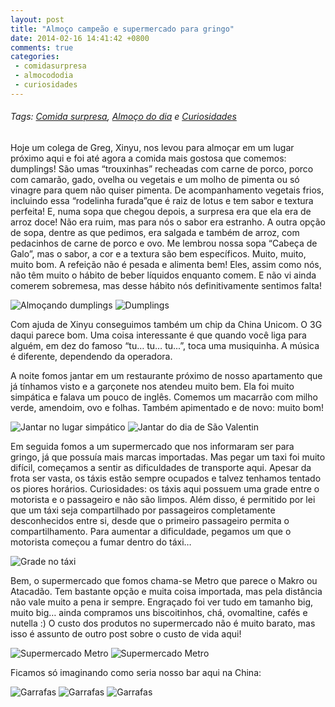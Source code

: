 ```yaml
---
layout: post
title: "Almoço campeão e supermercado para gringo"
date: 2014-02-16 14:41:42 +0800
comments: true
categories: 
 - comidasurpresa
 - almocododia
 - curiosidades
---
```

###### Tags: [Comida surpresa](/blog/categories/comidasurpresa), [Almoço do dia](/blog/categories/almocododia) e [Curiosidades](/blog/categories/curiosidades)

Hoje um colega de Greg, Xinyu, nos levou para almoçar em um lugar próximo aqui e foi até agora a comida mais gostosa que comemos: dumplings! São umas “trouxinhas” recheadas com carne de porco, porco com camarão, gado, ovelha ou vegetais e um molho de pimenta ou só vinagre para quem não quiser pimenta. De acompanhamento vegetais frios, incluindo essa “rodelinha furada”que é raiz de lotus e tem sabor e textura perfeita! E, numa sopa que chegou depois, a surpresa era que ela era de arroz doce! Não era ruim, mas para nós o sabor era estranho. A outra opção de sopa, dentre as que pedimos, era salgada e também de arroz, com pedacinhos de carne de porco e ovo. Me lembrou nossa sopa “Cabeça de Galo”, mas o sabor, a cor e a textura são bem específicos. Muito, muito, muito bom. A refeição não é pesada e alimenta bem! Eles, assim como nós, não têm muito o hábito de beber líquidos enquanto comem. E não vi ainda comerem sobremesa, mas desse hábito nós definitivamente sentimos falta! 

![Almoçando dumplings](/images/almocando_dumplings.jpg)
![Dumplings](/images/dumplings.jpg)

Com ajuda de Xinyu conseguimos também um chip da China Unicom. O 3G daqui parece bom. Uma coisa interessante é que quando você liga para alguém, em dez do famoso “tu… tu… tu...”, toca uma musiquinha. A música é diferente, dependendo da operadora.

A noite fomos jantar em um restaurante próximo de nosso apartamento que já tínhamos visto e a garçonete nos atendeu muito bem. Ela foi muito simpática e falava um pouco de inglês. Comemos um macarrão com milho verde, amendoim, ovo e folhas. Também apimentado e de novo: muito bom!

![Jantar no lugar simpático](/images/jantar_simpatia.jpg)
![Jantar do dia de São Valentin](/images/jantar_valentines.jpg)

Em seguida fomos a um supermercado que nos informaram ser para gringo, já que possuía mais marcas importadas. Mas pegar um taxi foi muito difícil, começamos a sentir as dificuldades de transporte aqui. Apesar da frota ser vasta, os táxis estão sempre ocupados e talvez tenhamos tentado os piores horários. Curiosidades: os táxis aqui possuem uma grade entre o motorista e o passageiro e não são limpos. Além disso, é permitido por lei que um táxi seja compartilhado por passageiros completamente desconhecidos entre si, desde que o primeiro passageiro permita o compartilhamento. Para aumentar a dificuldade, pegamos um que o motorista começou a fumar dentro do táxi…

![Grade no táxi](/images/grade_taxi.jpg)

Bem, o supermercado que fomos chama-se Metro que parece o Makro ou Atacadão. Tem bastante opção e muita coisa importada, mas pela distância não vale muito a pena ir sempre. Engraçado foi ver tudo em tamanho big, muito big… ainda compramos uns biscoitinhos, chá, ovomaltine, cafés e nutella :) O custo dos produtos no supermercado não é muito barato, mas isso é assunto de outro post sobre o custo de vida aqui!

![Supermercado Metro](/images/metro_1.jpg)
![Supermercado Metro](/images/metro_2.jpg)

Ficamos só imaginando como seria nosso bar aqui na China:

![Garrafas](/images/garrafas_1.jpg)
![Garrafas](/images/garrafas_2.jpg)
![Garrafas](/images/garrafas_3.jpg)
